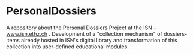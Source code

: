 PersonalDossiers
================

A repository about the Personal Dossiers Project at the ISN - www.isn.ethz.ch . Development of a "collection  mechanism" of dossiers-items already hosted in ISN's digital library and transformation of this collection into user-defined educational modules.
